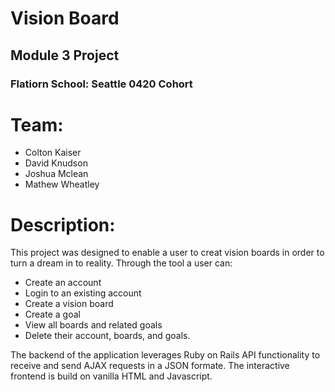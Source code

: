 # Vision Board
## Module 3 Project
### Flatiorn School: Seattle 0420 Cohort

# Team:
* Colton Kaiser
* David Knudson
* Joshua Mclean
* Mathew Wheatley

# Description: 
This project was designed to enable a user to creat vision boards in order to turn a dream in to reality. Through the tool a user can:

* Create an account
* Login to an existing account
* Create a vision board
* Create a goal
* View all boards and related goals
* Delete their account, boards, and goals.

The backend of the application leverages Ruby on Rails API functionality to receive and send AJAX requests in a JSON formate. The interactive frontend is build on vanilla HTML and Javascript.
